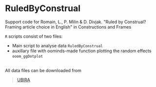 # RuledByConstrual

Support code for Romain, L., P. Milin & D. Divjak. "Ruled by Construal? Framing article choice in English" in Constructions and Frames

`R` scripts consist of two files:

+ Main script to analyse data						`RuledByConstrual`
+ auxillary file with oominds-made function plotting the random effects
  													`ooom_ggDotplot`
<br>
All data files can be downloaded from

> [UBIRA](http://edata.bham.ac.uk/878/)
